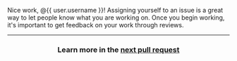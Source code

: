 Nice work, @{{ user.username }}! Assigning yourself to an issue is a great way to let people know what you are working on. Once you begin working, it's important to get feedback on your work through reviews.

<hr>
<h3 align="center">Learn more in the <a href="{{ url }}">next pull request</a> </h3>
